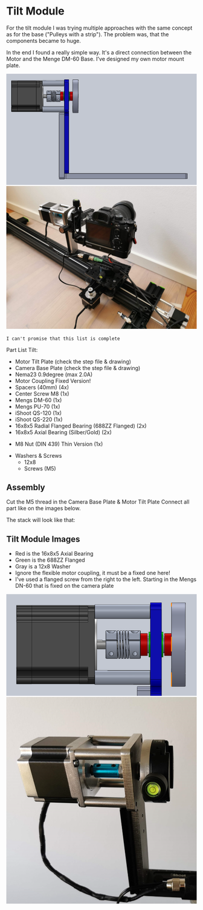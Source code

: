 # Tilt Module

For the tilt module I was trying multiple approaches with the same concept as for the base ("Pulleys with a strip"). The problem was, that the components became to huge.

In the end I found a really simple way. It's a direct connection between the Motor and the Menge DM-60 Base. I've designed my own motor mount plate.

![alt text](https://github.com/JoJ123/Camera-Motion-Slider/blob/master/Hardware/Tilt%20Module/images/Tilt1.png?raw=true)
![alt text](https://github.com/JoJ123/Camera-Motion-Slider/blob/master/Hardware/Tilt%20Module/images/Tilt2.jpg?raw=true)

```
I can't promise that this list is complete
```

Part List Tilt:
* Motor Tilt Plate (check the step file & drawing)
* Camera Base Plate (check the step file & drawing)
* Nema23 0.9degree (max 2.0A)
* Motor Coupling Fixed Version! 
* Spacers (40mm) (4x)
* Center Screw M8 (1x)
* Mengs DM-60 (1x)
* Mengs PU-70 (1x)
* iShoot QS-120 (1x)
* iShoot QS-220 (1x)
* 16x8x5 Radial Flanged Bearing (688ZZ Flanged) (2x)
* 16x8x5 Axial Bearing (Silber/Gold) (2x)
+ M8 Nut (DIN 439) Thin Version (1x)
* Washers & Screws
  * 12x8
  * Screws (M5)

## Assembly
Cut the M5 thread in the Camera Base Plate & Motor Tilt Plate
Connect all part like on the images below.

The stack will look like that:



## Tilt Module Images
- Red is the 16x8x5 Axial Bearing
- Green is the 688ZZ Flanged
- Gray is a 12x8 Washer
- Ignore the flexible motor coupling, it must be a fixed one here!
- I've used a flanged screw from the right to the left. Starting in the Mengs DN-60 that is fixed on the camera plate

![alt text](https://github.com/JoJ123/Camera-Motion-Slider/blob/master/Hardware/Tilt%20Module/images/Tilt4.png?raw=true)
![alt text](https://github.com/JoJ123/Camera-Motion-Slider/blob/master/Hardware/Tilt%20Module/images/Tilt3.jpg?raw=true)
